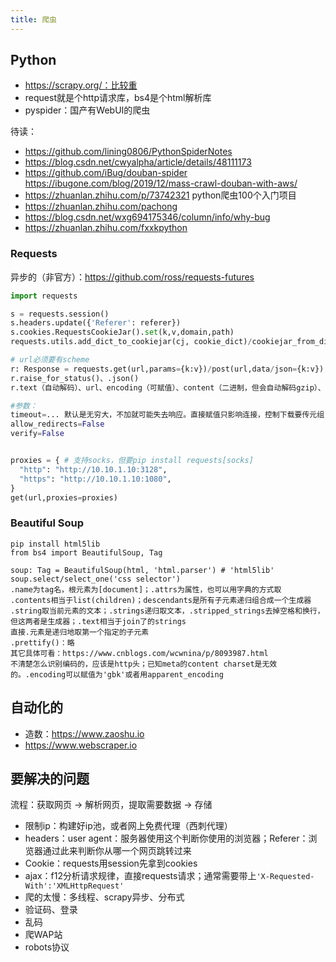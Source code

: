 ```yaml
---
title: 爬虫
---
```


## Python

* https://scrapy.org/：比较重
* request就是个http请求库，bs4是个html解析库
* pyspider：国产有WebUI的爬虫

待读：

* https://github.com/lining0806/PythonSpiderNotes
* https://blog.csdn.net/cwyalpha/article/details/48111173
* https://github.com/iBug/douban-spider https://ibugone.com/blog/2019/12/mass-crawl-douban-with-aws/
* https://zhuanlan.zhihu.com/p/73742321 python爬虫100个入门项目
* https://zhuanlan.zhihu.com/pachong
* https://blog.csdn.net/wxg694175346/column/info/why-bug
* https://zhuanlan.zhihu.com/fxxkpython

### Requests

异步的（非官方）：https://github.com/ross/requests-futures

```python
import requests

s = requests.session()
s.headers.update({'Referer': referer})
s.cookies.RequestsCookieJar().set(k,v,domain,path)
requests.utils.add_dict_to_cookiejar(cj, cookie_dict)/cookiejar_from_dict/dict_from_cookiejar；不能直接用update！内容需要先strip一下

# url必须要有scheme
r: Response = requests.get(url,params={k:v})/post(url,data/json={k:v}) # get的params会自动变成查询参数，且值为None的不会附加上去；默认会自动跟随headers中的跳转
r.raise_for_status()、.json()
r.text（自动解码）、url、encoding（可赋值）、content（二进制，但会自动解码gzip）、raw为原始响应，且要设置stream=True、history、headers为响应头部，请求的用request.headers

#参数：
timeout=... 默认是无穷大，不加就可能失去响应。直接赋值只影响连接，控制下载要传元组
allow_redirects=False
verify=False


proxies = { # 支持socks，但要pip install requests[socks]
  "http": "http://10.10.1.10:3128",
  "https": "http://10.10.1.10:1080",
}
get(url,proxies=proxies)
```

### Beautiful Soup

```
pip install html5lib
from bs4 import BeautifulSoup, Tag

soup: Tag = BeautifulSoup(html, 'html.parser') # 'html5lib'
soup.select/select_one('css selector')
.name为tag名，根元素为[document]；.attrs为属性，也可以用字典的方式取
.contents相当于list(children)；descendants是所有子元素递归组合成一个生成器
.string取当前元素的文本；.strings递归取文本，.stripped_strings去掉空格和换行，但这两者是生成器；.text相当于join了的strings
直接.元素是递归地取第一个指定的子元素
.prettify()：略
其它具体可看：https://www.cnblogs.com/wcwnina/p/8093987.html
不清楚怎么识别编码的，应该是http头；已知meta的content charset是无效的。.encoding可以赋值为'gbk'或者用apparent_encoding
```

## 自动化的

* 造数：https://www.zaoshu.io
* https://www.webscraper.io

## 要解决的问题

流程：获取网页 -> 解析网页，提取需要数据 -> 存储

* 限制ip：构建好ip池，或者网上免费代理（西刺代理）
* headers：user agent：服务器使用这个判断你使用的浏览器；Referer：浏览器通过此来判断你从哪一个网页跳转过来
* Cookie：requests用session先拿到cookies
* ajax：f12分析请求规律，直接requests请求；通常需要带上`'X-Requested-With':'XMLHttpRequest'`
* 爬的太慢：多线程、scrapy异步、分布式
* 验证码、登录
* 乱码
* 爬WAP站
* robots协议
